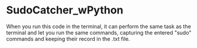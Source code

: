 # SudoCatcher_wPython
When you run this code in the terminal, 
it can perform the same task as the terminal and let you run the same commands, 
capturing the entered "sudo" commands and keeping their record in the .txt file.
